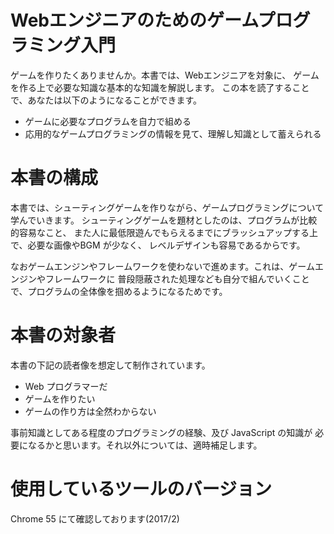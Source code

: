 # Webエンジニアのためのゲームプログラミング入門
ゲームを作りたくありませんか。本書では、Webエンジニアを対象に、
ゲームを作る上で必要な知識な基本的な知識を解説します。
この本を読了することで、あなたは以下のようになることができます。

 * ゲームに必要なプログラムを自力で組める
 * 応用的なゲームプログラミングの情報を見て、理解し知識として蓄えられる

# 本書の構成
本書では、シューティングゲームを作りながら、ゲームプログラミングについて学んでいきます。
シューティングゲームを題材としたのは、プログラムが比較的容易なこと、
また人に最低限遊んでもらえるまでにブラッシュアップする上で、必要な画像やBGM が少なく、
レベルデザインも容易であるからです。

なおゲームエンジンやフレームワークを使わないで進めます。これは、ゲームエンジンやフレームワークに
普段隠蔽された処理なども自分で組んでいくことで、プログラムの全体像を掴めるようになるためです。

# 本書の対象者
本書の下記の読者像を想定して制作されています。
 * Web プログラマーだ
 * ゲームを作りたい
 * ゲームの作り方は全然わからない

事前知識としてある程度のプログラミングの経験、及び JavaScript の知識が
必要になるかと思います。それ以外については、適時補足します。

# 使用しているツールのバージョン
Chrome 55 にて確認しております(2017/2)
